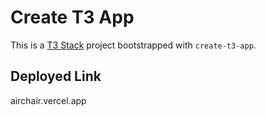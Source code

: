 # Create T3 App

This is a [T3 Stack](https://create.t3.gg/) project bootstrapped with `create-t3-app`.

## Deployed Link

airchair.vercel.app
